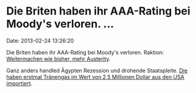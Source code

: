 Die Briten haben ihr AAA-Rating bei Moody\'s verloren. \...
===========================================================

Date: 2013-02-24 13:26:20

Die Briten haben ihr AAA-Rating bei Moody\'s verloren. Raktion:
[Weitermachen wie bisher, mehr
Austerity](http://www.guardian.co.uk/politics/2013/feb/23/george-osborne-credit-downgrade).

Ganz anders handled Ägypten Rezession und drohende Staatspleite. [Die
haben erstmal Tränengas im Wert von 2,5 Millionen Dollar aus den USA
importiert](http://rt.com/news/egypt-teargas-us-purchase-328/).
